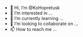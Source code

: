 - 👋 Hi, I’m @KoHopretusk
- 👀 I’m interested in ...
- 🌱 I’m currently learning ...
- 💞️ I’m looking to collaborate on ...
- 📫 How to reach me ...

<!---
KoHopretusk/KoHopretusk is a ✨ special ✨ repository because its `README.md` (this file) appears on your GitHub profile.
You can click the Preview link to take a look at your changes.
--->
